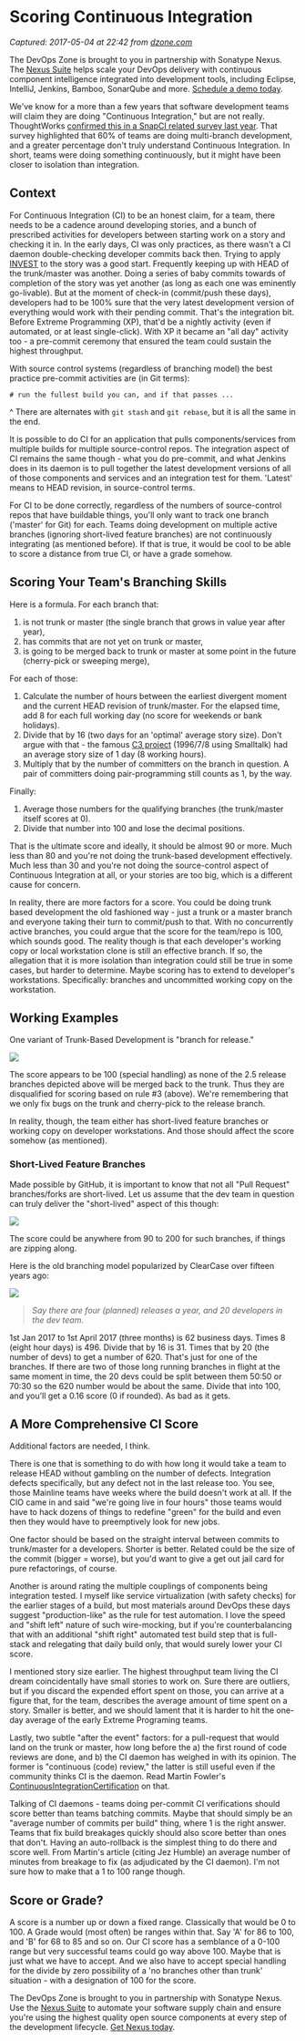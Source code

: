 # Scoring Continuous Integration

_Captured: 2017-05-04 at 22:42 from [dzone.com](https://dzone.com/articles/scoring-continuous-integration?edition=294993&utm_source=Daily%20Digest&utm_medium=email&utm_campaign=dd%202017-05-04)_

The DevOps Zone is brought to you in partnership with Sonatype Nexus. The [Nexus Suite](https://dzone.com/go?i=146021&u=https%3A%2F%2Fwww.sonatype.com%2Fnexus-lifecycle%3Futm_source%3DDZONE%2520-%2520Nexus%2520Lifecycle%2520-%2520September%25202016%26utm_medium%3DDZONE%2520-%2520Nexus%2520Lifecycle%2520-%2520September%25202016%26utm_campaign%3DDZONE%2520-%2520Nexus%2520Lifecycle%2520-%2520September%25202016) helps scale your DevOps delivery with continuous component intelligence integrated into development tools, including Eclipse, IntelliJ, Jenkins, Bamboo, SonarQube and more. [Schedule a demo today](https://dzone.com/go?i=146021&u=https%3A%2F%2Fwww.sonatype.com%2Fnexus-lifecycle%3Futm_source%3DDZONE%2520-%2520Nexus%2520Lifecycle%2520-%2520September%25202016%26utm_medium%3DDZONE%2520-%2520Nexus%2520Lifecycle%2520-%2520September%25202016%26utm_campaign%3DDZONE%2520-%2520Nexus%2520Lifecycle%2520-%2520September%25202016).

We've know for a more than a few years that software development teams will claim they are doing "Continuous Integration," but are not really. ThoughtWorks [confirmed this in a SnapCI related survey last year](https://blog.snap-ci.com/blog/2016/07/26/continuous-delivery-integration-devops-research/). That survey highlighted that 60% of teams are doing multi-branch development, and a greater percentage don't truly understand Continuous Integration. In short, teams were doing something continuously, but it might have been closer to isolation than integration.

## Context

For Continuous Integration (CI) to be an honest claim, for a team, there needs to be a cadence around developing stories, and a bunch of prescribed activities for developers between starting work on a story and checking it in. In the early days, CI was only practices, as there wasn't a CI daemon double-checking developer commits back then. Trying to apply [INVEST](https://en.wikipedia.org/wiki/INVEST_\(mnemonic\)) to the story was a good start. Frequently keeping up with HEAD of the trunk/master was another. Doing a series of baby commits towards of completion of the story was yet another (as long as each one was eminently go-livable). But at the moment of check-in (commit/push these days), developers had to be 100% sure that the very latest development version of everything would work with their pending commit. That's the integration bit. Before Extreme Programming (XP), that'd be a nightly activity (even if automated, or at least single-click). With XP it became an "all day" activity too - a pre-commit ceremony that ensured the team could sustain the highest throughput.

With source control systems (regardless of branching model) the best practice pre-commit activities are (in Git terms):
    
    
    # run the fullest build you can, and if that passes ...

^ There are alternates with `git stash` and `git rebase`, but it is all the same in the end.

It is possible to do CI for an application that pulls components/services from multiple builds for multiple source-control repos. The integration aspect of CI remains the same though - what you do pre-commit, and what Jenkins does in its daemon is to pull together the latest development versions of all of those components and services and an integration test for them. 'Latest' means to HEAD revision, in source-control terms.

For CI to be done correctly, regardless of the numbers of source-control repos that have buildable things, you'll only want to track one branch ('master' for Git) for each. Teams doing development on multiple active branches (ignoring short-lived feature branches) are not continuously integrating (as mentioned before). If that is true, it would be cool to be able to score a distance from true CI, or have a grade somehow.

## Scoring Your Team's Branching Skills

Here is a formula. For each branch that:

  1. is not trunk or master (the single branch that grows in value year after year),
  2. has commits that are not yet on trunk or master,
  3. is going to be merged back to trunk or master at some point in the future (cherry-pick or sweeping merge),

For each of those:

  1. Calculate the number of hours between the earliest divergent moment and the current HEAD revision of trunk/master. For the elapsed time, add 8 for each full working day (no score for weekends or bank holidays).
  2. Divide that by 16 (two days for an 'optimal' average story size). Don't argue with that - the famous [C3 project](https://martinfowler.com/bliki/C3.html) (1996/7/8 using Smalltalk) had an average story size of 1 day (8 working hours).
  3. Multiply that by the number of committers on the branch in question. A pair of committers doing pair-programming still counts as 1, by the way.

Finally:

  1. Average those numbers for the qualifying branches (the trunk/master itself scores at 0).
  2. Divide that number into 100 and lose the decimal positions.

That is the ultimate score and ideally, it should be almost 90 or more. Much less than 80 and you're not doing the trunk-based development effectively. Much less than 30 and you're not doing the source-control aspect of Continuous Integration at all, or your stories are too big, which is a different cause for concern.

In reality, there are more factors for a score. You could be doing trunk based development the old fashioned way - just a trunk or a master branch and everyone taking their turn to commit/push to that. With no concurrently active branches, you could argue that the score for the team/repo is 100, which sounds good. The reality though is that each developer's working copy or local workstation clone is still an effective branch. If so, the allegation that it is more isolation than integration could still be true in some cases, but harder to determine. Maybe scoring has to extend to developer's workstations. Specifically: branches and uncommitted working copy on the workstation.

## Working Examples

One variant of Trunk-Based Development is "branch for release."

![](https://trunkbaseddevelopment.com/branch-for-release/branch_for_release.png)

The score appears to be 100 (special handling) as none of the 2.5 release branches depicted above will be merged back to the trunk. Thus they are disqualified for scoring based on rule #3 (above). We're remembering that we only fix bugs on the trunk and cherry-pick to the release branch.

In reality, though, the team either has short-lived feature branches or working copy on developer workstations. And those should affect the score somehow (as mentioned).

### Short-Lived Feature Branches

Made possible by GitHub, it is important to know that not all "Pull Request" branches/forks are short-lived. Let us assume that the dev team in question can truly deliver the "short-lived" aspect of this though:

![](https://trunkbaseddevelopment.com/alternative-branching-models/githubflow1.png)

The score could be anywhere from 90 to 200 for such branches, if things are zipping along.

Here is the old branching model popularized by ClearCase over fifteen years ago:

![](https://trunkbaseddevelopment.com/alternative-branching-models/mainline3.png)

> _Say there are four (planned) releases a year, and 20 developers in the dev team._

1st Jan 2017 to 1st April 2017 (three months) is 62 business days. Times 8 (eight hour days) is 496. Divide that by 16 is 31. Times that by 20 (the number of devs) to get a number of 620. That's just for one of the branches. If there are two of those long running branches in flight at the same moment in time, the 20 devs could be split between them 50:50 or 70:30 so the 620 number would be about the same. Divide that into 100, and you'll get a 0.16 score (0 if rounded). As bad as it gets.

## A More Comprehensive CI Score

Additional factors are needed, I think.

There is one that is something to do with how long it would take a team to release HEAD without gambling on the number of defects. Integration defects specifically, but any defect not in the last release too. You see, those Mainline teams have weeks where the build doesn't work at all. If the CIO came in and said "we're going live in four hours" those teams would have to hack dozens of things to redefine "green" for the build and even then they would have to preemptively look for new jobs.

One factor should be based on the straight interval between commits to trunk/master for a developers. Shorter is better. Related could be the size of the commit (bigger = worse), but you'd want to give a get out jail card for pure refactorings, of course.

Another is around rating the multiple couplings of components being integration tested. I myself like service virtualization (with safety checks) for the earlier stages of a build, but most materials around DevOps these days suggest "production-like" as the rule for test automation. I love the speed and "shift left" nature of such wire-mocking, but if you're counterbalancing that with an additional "shift right" automated test build step that is full-stack and relegating that daily build only, that would surely lower your CI score.

I mentioned story size earlier. The highest throughput team living the CI dream coincidentally have small stories to work on. Sure there are outliers, but if you discard the expended effort spent on those, you can arrive at a figure that, for the team, describes the average amount of time spent on a story. Smaller is better, and we should lament that it is harder to hit the one-day average of the early Extreme Programing teams.

Lastly, two subtle "after the event" factors: for a pull-request that would land on the trunk or master, how long before the a) the first round of code reviews are done, and b) the CI daemon has weighed in with its opinion. The former is "continuous (code) review," the latter is still useful even if the community thinks CI is the daemon. Read Martin Fowler's [ContinuousIntegrationCertification](https://martinfowler.com/bliki/ContinuousIntegrationCertification.html) on that.

Talking of CI daemons - teams doing per-commit CI verifications should score better than teams batching commits. Maybe that should simply be an "average number of commits per build" thing, where 1 is the right answer. Teams that fix build breakages quickly should also score better than ones that don't. Having an auto-rollback is the simplest thing to do there and score well. From Martin's article (citing Jez Humble) an average number of minutes from breakage to fix (as adjudicated by the CI daemon). I'm not sure how to make that a 1 to 100 range though.

## Score or Grade?

A score is a number up or down a fixed range. Classically that would be 0 to 100. A Grade would (most often) be ranges within that. Say 'A' for 86 to 100, and 'B' for 68 to 85 and so on. Our CI score has a semblance of a 0-100 range but very successful teams could go way above 100. Maybe that is just what we have to accept. And we also have to accept special handling for the divide by zero possibility of a 'no branches other than trunk' situation - with a designation of 100 for the score.

The DevOps Zone is brought to you in partnership with Sonatype Nexus. Use the [Nexus Suite](https://dzone.com/go?i=146022&u=https%3A%2F%2Fwww.sonatype.com%2Fget-nexus-sonatype%3Futm_source%3DDZONE%2520-%2520Get%2520Nexus%2520-%2520September%25202016%26utm_medium%3DDZONE%2520-%2520Get%2520Nexus%2520-%2520September%25202016%26utm_campaign%3DDZONE%2520-%2520Get%2520Nexus%2520-%2520September%25202016) to automate your software supply chain and ensure you're using the highest quality open source components at every step of the development lifecycle. [Get Nexus today](https://dzone.com/go?i=146022&u=https%3A%2F%2Fwww.sonatype.com%2Fget-nexus-sonatype%3Futm_source%3DDZONE%2520-%2520Get%2520Nexus%2520-%2520September%25202016%26utm_medium%3DDZONE%2520-%2520Get%2520Nexus%2520-%2520September%25202016%26utm_campaign%3DDZONE%2520-%2520Get%2520Nexus%2520-%2520September%25202016).
